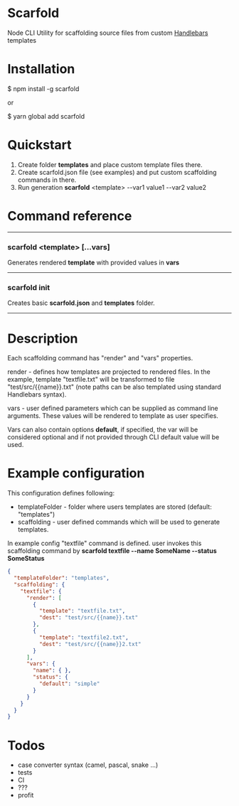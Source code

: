 # Scarfold
Node CLI Utility for scaffolding source files from custom 
[Handlebars](http://handlebarsjs.com/ "Handlebars") templates

# Installation
$ npm install -g scarfold

or

$ yarn global add scarfold

# Quickstart
1. Create folder **templates** and place custom template files there.
2. Create scarfold.json file (see examples) and put custom scaffolding commands in there.
3. Run generation **scarfold** &lt;template&gt; --var1 value1 --var2 value2

# Command reference
---
### scarfold &lt;template&gt; [...vars]
Generates rendered **template** with provided values in **vars**

---

### scarfold init
Creates basic **scarfold.json** and **templates** folder.

---

# Description
Each scaffolding command has "render" and "vars" properties.

render - defines how templates are projected to rendered files. In the example, template "textfile.txt" will be transformed to file "test/src/{{name}}.txt" (note paths can be also templated using standard Handlebars syntax).

vars - user defined parameters which can be supplied as command line arguments. These values will be rendered to template as user specifies.

Vars can also contain options **default**, if specified, the var will be considered optional and if not provided through CLI default value will be used.

# Example configuration
This configuration defines following:
* templateFolder - folder where users templates are stored (default: "templates")
* scaffolding - user defined commands which will be used to generate templates. 

In example config "textfile" command is defined. user invokes this scaffolding command by **scarfold textfile --name SomeName --status SomeStatus**
```json
{
  "templateFolder": "templates",
  "scaffolding": {
    "textfile": {
      "render": [
        {
          "template": "textfile.txt",
          "dest": "test/src/{{name}}.txt"
        },
        {
          "template": "textfile2.txt",
          "dest": "test/src/{{name}}2.txt"
        }
      ],
      "vars": {
        "name": { },
        "status": {
          "default": "simple"
        }
      }
    }
  }
}
```

# Todos
* case converter syntax (camel, pascal, snake ...)
* tests
* CI
* ???
* profit
